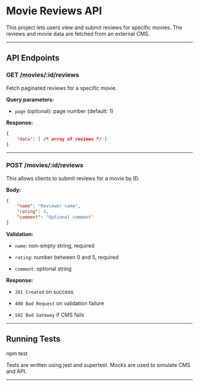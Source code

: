# Movie Reviews API


This project lets users view and submit reviews for specific movies.
The reviews and movie data are fetched from an external CMS.

---

## API Endpoints

### GET /movies/:id/reviews

Fetch paginated reviews for a specific movie.

**Query parameters:**

- `page` (optional): page number (default: 1)

**Response:**

```json
{
    "data": [ /* array of reviews */ ]
}
```

---

### POST /movies/:id/reviews

This allows clients to submit reviews for a movie by ID.

**Body:**

```json
{
    "name": "Reviewer name",
    "rating": 4,
    "comment": "Optional comment"
}
```

**Validation:**

- `name`: non-empty string, required

- `rating`: number between 0 and 5, required

- `comment`: optional string

**Response:**

- `201 Created` on success

- `400 Bad Request` on validation failure

- `502 Bad Gateway` if CMS fails

---

## Running Tests

npm test

Tests are written using jest and supertest. Mocks are used to simulate CMS and API.

---
